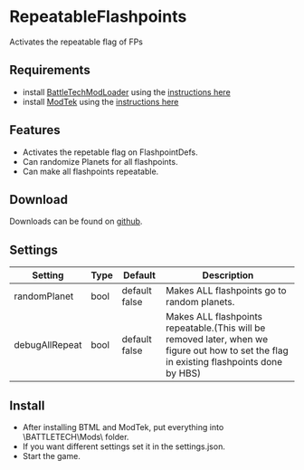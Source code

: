 # RepeatableFlashpoints
Activates the repeatable flag of FPs

## Requirements
* install [BattleTechModLoader](https://github.com/BattletechModders/BattleTechModLoader/releases) using the [instructions here](https://github.com/BattletechModders/BattleTechModLoader)
* install [ModTek](https://github.com/BattletechModders/ModTek/releases) using the [instructions here](https://github.com/BattletechModders/ModTek)

## Features
- Activates the repetable flag on FlashpointDefs.
- Can randomize Planets for all flashpoints.
- Can make all flashpoints repeatable.

## Download

Downloads can be found on [github](https://github.com/Morphyum/RepeatableFlashpoints/releases).

## Settings
Setting | Type | Default | Description
--- | --- | --- | ---
randomPlanet | bool | default false | Makes ALL flashpoints go to random planets.
debugAllRepeat | bool | default false | Makes ALL flashpoints repeatable.(This will be removed later, when we figure out how to set the flag in existing flashpoints done by HBS)
    
## Install
- After installing BTML and ModTek, put  everything into \BATTLETECH\Mods\ folder.
- If you want different settings set it in the settings.json.
- Start the game.
